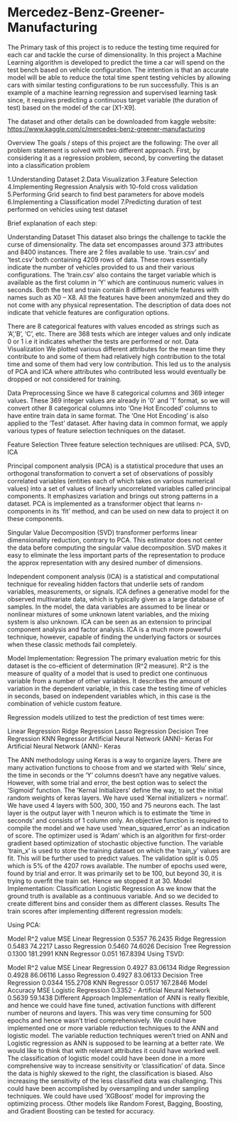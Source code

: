 # Mercedez-Benz-Greener-Manufacturing

The Primary task of this project is to reduce the testing time required for each car and tackle the curse of dimensionality.
In this project a Machine Learning algorithm is developed to predict the time a car will spend on the test bench based on vehicle configuration. The intention is that an accurate model will be able to reduce the total time spent testing vehicles by allowing cars with similar testing configurations to be run successfully. This is an example of a machine learning regression and supervised learning task since, it requires predicting a continuous target variable (the duration of test) based on the model of the car [X1-X9].

The dataset and other details can be downloaded from kaggle website: https://www.kaggle.com/c/mercedes-benz-greener-manufacturing

Overview
The goals / steps of this project are the following: The over all problem statement is solved with two different approach. First, by considering it as a regression problem, second, by converting the dataset into a classification problem

1.Understanding Dataset
2.Data Visualization
3.Feature Selection
4.Implementing Regression Analysis with 10-fold cross validation
5.Performing Grid search to find best parameters for above models
6.Implementing a Classification model
7.Predicting duration of test performed on vehicles using test dataset

Brief explanation of each step:


Understanding Dataset
This dataset also brings the challenge to tackle the curse of dimensionality.
The data set encompasses around 373 attributes and 8400 instances.
There are 2 files available to use. ‘train.csv’ and ‘test.csv’ both containing 4209 rows of data. These rows essentially indicate the number of vehicles provided to us and their various configurations.
The ‘train.csv’ also contains the target variable which is available as the first column in ‘Y’ which are continuous numeric values in seconds.
Both the test and train contain 8 different vehicle features with names such as X0 – X8.
All the features have been anonymized and they do not come with any physical representation. The description of data does not indicate that vehicle features are configuration options.

There are 8 categorical features with values encoded as strings such as ‘A’,’B’, ‘C’, etc.
There are 368 tests which are integer values and only indicate 0 or 1 i.e it indicates whether the tests are performed or not.
Data Visualization
We plotted various different attributes for the mean time they contribute to and some of them had relatively high contribution to the total time and some of them had very low contribution. This led us to the analysis of PCA and ICA where attributes who contributed less would eventually be dropped or not considered for training.


Data Preprocessing
Since we have 8 categorical columns and 369 integer values. These 369 integer values are already in '0' and '1' format, so we will convert other 8 categorical columns into ‘One Hot Encoded’ columns to have entire train data in same format. The ‘One Hot Encoding’ is also applied to the ‘Test’ dataset. After having data in common format, we apply various types of feature selection techniques on the dataset.

Feature Selection
Three feature selection techniques are utilised: PCA, SVD, ICA

Principal component analysis (PCA) is a statistical procedure that uses an orthogonal transformation to convert a set of observations of possibly correlated variables (entities each of which takes on various numerical values) into a set of values of linearly uncorrelated variables called principal components. It emphasizes variation and brings out strong patterns in a dataset. PCA is implemented as a transformer object that learns n-components in its ‘fit’ method, and can be used on new data to project it on these components.

Singular Value Decomposition (SVD) transformer performs linear dimensionality reduction, contrary to PCA. This estimator does not center the data before computing the singular value decomposition. SVD makes it easy to eliminate the less important parts of the representation to produce the approx representation with any desired number of dimensions.

Independent component analysis (ICA) is a statistical and computational technique for revealing hidden factors that underlie sets of random variables, measurements, or signals. ICA defines a generative model for the observed multivariate data, which is typically given as a large database of samples. In the model, the data variables are assumed to be linear or nonlinear mixtures of some unknown latent variables, and the mixing system is also unknown. ICA can be seen as an extension to principal component analysis and factor analysis. ICA is a much more powerful technique, however, capable of finding the underlying factors or sources when these classic methods fail completely.

Model Implementation: Regression
The primary evaluation metric for this dataset is the co-efficient of determination (R^2 measure). R^2 is the measure of quality of a model that is used to predict one continuous variable from a number of other variables. It describes the amount of variation in the dependent variable, in this case the testing time of vehicles in seconds, based on independent variables which, in this case is the combination of vehicle custom feature.

Regression models utilized to test the prediction of test times were:

Linear Regression
Ridge Regression
Lasso Regression
Decision Tree Regression
KNN Regressor
Artificial Neural Network (ANN)- Keras
For Artificial Neural Network (ANN)- Keras

The ANN methodology using Keras is a way to organize layers.
There are many activation functions to choose from and we started with ‘Relu’ since, the time in seconds or the ‘Y’ columns doesn’t have any negative values. However, with some trial and error, the best option was to select the ‘Sigmoid’ function.
The ‘Kernal Initializers’ define the way, to set the initial random weights of keras layers. We have used ‘Kernal initializers = normal’.
We have used 4 layers with 500, 300, 150 and 75 neurons each. The last layer is the output layer with 1 neuron which is to estimate the ‘time in seconds’ and consists of 1 column only.
An objective function is required to compile the model and we have used ‘mean_squared_error’ as an indication of score. The optimizer used is ‘Adam’ which is an algorithm for first-order gradient based optimization of stochastic objective function.
The variable ‘train_x’ is used to store the training dataset on which the ‘train_y’ values are fit. This will be further used to predict values. The validation split is 0.05 which is 5% of the 4207 rows available.
The number of epochs used were, found by trial and error. It was primarily set to be 100, but beyond 30, it is trying to overfit the train set. Hence we stopped it at 30.
Model Implementation: Classification
Logistic Regression As we know that the ground truth is available as a continuous variable. And so we decided to create different bins and consider them as different classes.
Results
The train scores after implementing different regression models:

Using PCA:

Model	R^2 value	MSE
Linear Regression	0.5357	76.2435
Ridge Regression	0.5483	74.2217
Lasso Regression	0.5460	74.6026
Decision Tree Regression	0.1300	181.2991
KNN Regressor	0.051	167.8394
Using TSVD:

Model	R^2 value	MSE
Linear Regression	0.4927	83.06134
Ridge Regression	0.4928	86.06116
Lasso Regression	0.4927	83.06133
Decision Tree Regression	0.0344	155.2708
KNN Regressor	0.0517	167.2846
Model	Accuracy	MSE
Logistic Regression	0.3352	-
Artificial Neural Network	0.5639	59.1438
Different Approach
Implementation of ANN is really flexible, and hence we could have fine tuned, activation functions with different number of neurons and layers. This was very time consuming for 500 epochs and hence wasn’t tried comprehensively.
We could have implemented one or more variable reduction techniques to the ANN and logistic model. The variable reduction techniques weren’t tried on ANN and Logistic regression as ANN is supposed to be learning at a better rate. We would like to think that with relevant attributes it could have worked well.
The classification of logistic model could have been done in a more comprehensive way to increase sensitivity or ‘classification’ of data. Since the data is highly skewed to the right, the classification is biased.
Also increasing the sensitivity of the less classified data was challenging. This could have been accomplished by oversampling and under sampling techniques.
We could have used ‘XGBoost’ model for improving the optimizing process.
Other models like Random Forest, Bagging, Boosting, and Gradient Boosting can be tested for accuracy.
